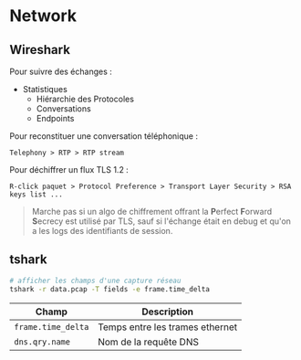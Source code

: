 # Network

## Wireshark

Pour suivre des échanges :
- Statistiques
  - Hiérarchie des Protocoles
  - Conversations
  - Endpoints

Pour reconstituer une conversation téléphonique :
```wireshark
Telephony > RTP > RTP stream
```

Pour déchiffrer un flux TLS 1.2 :
```wireshark
R-click paquet > Protocol Preference > Transport Layer Security > RSA keys list ...
```
> Marche pas si un algo de chiffrement offrant la **P**erfect **F**orward **S**ecrecy est utilisé par TLS, sauf si l'échange était en debug et qu'on a les logs des identifiants de session.

## tshark

```bash
# afficher les champs d'une capture réseau
tshark -r data.pcap -T fields -e frame.time_delta
```

| Champ              | Description                     |
| ------------------ | ------------------------------- |
| `frame.time_delta` | Temps entre les trames ethernet |
| `dns.qry.name`     | Nom de la requête DNS           |
